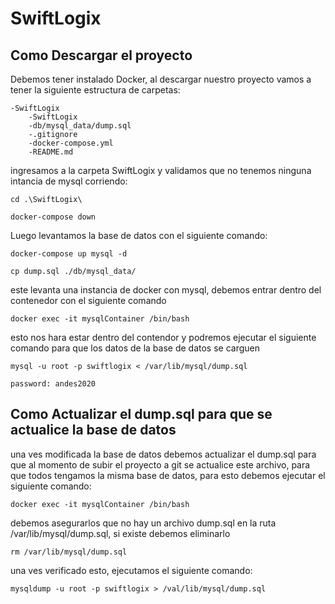 # SwiftLogix

## Como Descargar el proyecto
Debemos tener instalado Docker, al descargar nuestro proyecto vamos a tener la siguiente estructura de carpetas:

```
-SwiftLogix
    -SwiftLogix
    -db/mysql_data/dump.sql
    -.gitignore
    -docker-compose.yml
    -README.md
```
ingresamos a la carpeta SwiftLogix y validamos que no tenemos ninguna intancia de mysql corriendo:

```
cd .\SwiftLogix\

docker-compose down
```
Luego levantamos la base de datos con el siguiente comando:

```
docker-compose up mysql -d

cp dump.sql ./db/mysql_data/

```


este levanta una instancia de docker con mysql, debemos entrar dentro del contenedor con el siguiente comando

```
docker exec -it mysqlContainer /bin/bash
```
esto nos hara estar dentro del contendor y podremos ejecutar el siguiente comando para que los datos de la base de datos se carguen

```
mysql -u root -p swiftlogix < /var/lib/mysql/dump.sql

password: andes2020
```

## Como Actualizar el dump.sql para que se actualice la base de datos
una ves modificada la base de datos debemos actualizar el dump.sql para que al momento de subir el proyecto a git
se actualice este archivo, para que todos tengamos la misma base de datos, para esto debemos ejecutar el siguiente comando:

```
docker exec -it mysqlContainer /bin/bash
```
debemos asegurarlos que no hay un archivo dump.sql en la ruta /var/lib/mysql/dump.sql, si existe debemos eliminarlo

```
rm /var/lib/mysql/dump.sql
```

una ves verificado esto, ejecutamos el siguiente comando:

```
mysqldump -u root -p swiftlogix > /val/lib/mysql/dump.sql
```
